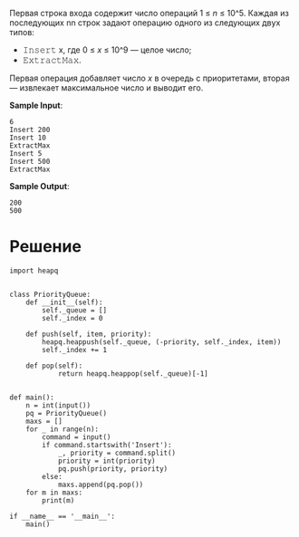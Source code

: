 Первая строка входа содержит число операций 1 ≤ *n* ≤ 10^5. Каждая из последующих nn строк задают операцию одного из следующих двух типов:

- 𝙸𝚗𝚜𝚎𝚛𝚝 x, где 0 ≤ *x* ≤ 10^9 — целое число;
- 𝙴𝚡𝚝𝚛𝚊𝚌𝚝𝙼𝚊𝚡.

Первая операция добавляет число *x* в очередь с приоритетами, вторая — извлекает максимальное число и выводит его.

**Sample Input**:

```
6
Insert 200
Insert 10
ExtractMax
Insert 5
Insert 500
ExtractMax
```

**Sample Output**:

```
200
500
```

# Решение

```
import heapq


class PriorityQueue:
    def __init__(self):
        self._queue = []
        self._index = 0

    def push(self, item, priority):
        heapq.heappush(self._queue, (-priority, self._index, item))
        self._index += 1

    def pop(self):
            return heapq.heappop(self._queue)[-1]


def main():
    n = int(input())
    pq = PriorityQueue()
    maxs = []
    for _ in range(n):
        command = input()
        if command.startswith('Insert'):
            _, priority = command.split()
            priority = int(priority)
            pq.push(priority, priority)
        else:
            maxs.append(pq.pop())
    for m in maxs:
        print(m)

if __name__ == '__main__':
    main()
```
